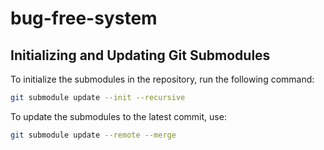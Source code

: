 # bug-free-system

## Initializing and Updating Git Submodules

To initialize the submodules in the repository, run the following command:

```sh
git submodule update --init --recursive
```

To update the submodules to the latest commit, use:

```sh
git submodule update --remote --merge
```
